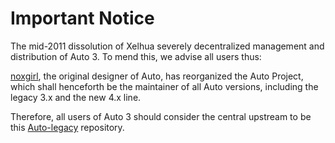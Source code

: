 Important Notice
================

The mid-2011 dissolution of Xelhua severely decentralized management and
distribution of Auto 3. To mend this, we advise all users thus:

[noxgirl](https://github.com/noxgirl), the original designer of Auto, has
reorganized the Auto Project, which shall henceforth be the maintainer of all
Auto versions, including the legacy 3.x and the new 4.x line.

Therefore, all users of Auto 3 should consider the central upstream to be this
[Auto-legacy](https://github.com/Auto/Auto-legacy) repository.
